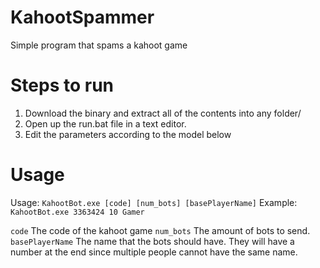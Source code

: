 # KahootSpammer
Simple program that spams a kahoot game

# Steps to run
1) Download the binary and extract all of the contents into any folder/
2) Open up the run.bat file in a text editor.
3) Edit the parameters according to the model below

# Usage
Usage: `KahootBot.exe [code] [num_bots] [basePlayerName]`
Example: `KahootBot.exe 3363424 10 Gamer`

`code` The code of the kahoot game
`num_bots` The amount of bots to send.
`basePlayerName` The name that the bots should have. They will have a number at the end since multiple people cannot have the same name. 
